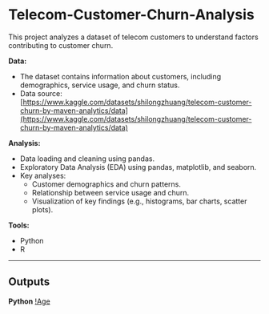 # Telecom-Customer-Churn-Analysis
This project analyzes a dataset of telecom customers to understand factors contributing to customer churn. 

**Data:**

* The dataset contains information about customers, including demographics, service usage, and churn status.
* Data source: [https://www.kaggle.com/datasets/shilongzhuang/telecom-customer-churn-by-maven-analytics/data](https://www.kaggle.com/datasets/shilongzhuang/telecom-customer-churn-by-maven-analytics/data)

**Analysis:**

* Data loading and cleaning using pandas.
* Exploratory Data Analysis (EDA) using pandas, matplotlib, and seaborn.
* Key analyses:
    * Customer demographics and churn patterns.
    * Relationship between service usage and churn.
    * Visualization of key findings (e.g., histograms, bar charts, scatter plots). 

**Tools:**

* Python
* R

---

## Outputs

**Python**
[!Age](outputs/python/Age%20Distribution%20by%20Churn%20Status.png)